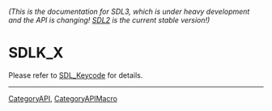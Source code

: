###### (This is the documentation for SDL3, which is under heavy development and the API is changing! [SDL2](https://wiki.libsdl.org/SDL2/) is the current stable version!)
# SDLK_X

Please refer to [SDL_Keycode](SDL_Keycode) for details.

----
[CategoryAPI](CategoryAPI), [CategoryAPIMacro](CategoryAPIMacro)

